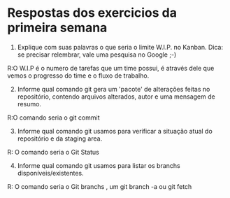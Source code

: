 
# Respostas dos exercicios da primeira semana 

1. Explique com suas palavras o que seria o limite W.I.P. no Kanban.
Dica: se precisar relembrar, vale uma pesquisa no Google ;-)

R:O W.I.P é o numero de tarefas que um time possui, é através dele que vemos o progresso do time e o fluxo de trabalho.

2. Informe qual comando git gera um 'pacote' de alterações feitas no repositório, contendo arquivos alterados, autor e uma mensagem de resumo.

R:O comando seria o git commit

3. Informe qual comando git usamos para verificar a situação atual do repositório e da staging area.

R: O comando seria o Git Status

4. Informe qual comando git usamos para listar os branchs disponíveis/existentes.

R: O comando seria o Git branchs , um git branch -a ou git fetch


